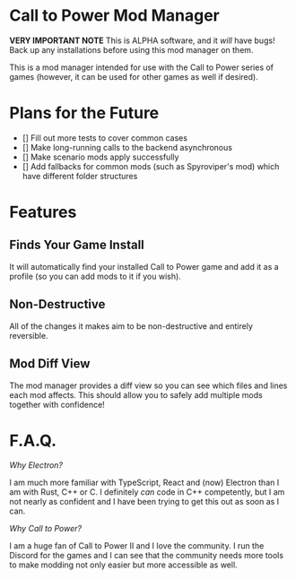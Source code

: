 # Call to Power Mod Manager

**VERY IMPORTANT NOTE**
This is ALPHA software, and it _will_ have bugs! Back up any installations before using this mod manager on them.

This is a mod manager intended for use with the Call to Power series of games (however, it can be used for other games as well if desired).

# Plans for the Future

- [] Fill out more tests to cover common cases
- [] Make long-running calls to the backend asynchronous
- [] Make scenario mods apply successfully
- [] Add fallbacks for common mods (such as Spyroviper's mod) which have different folder structures

# Features

## Finds Your Game Install

It will automatically find your installed Call to Power game and add it as a profile (so you can add mods to it if you wish).

## Non-Destructive

All of the changes it makes aim to be non-destructive and entirely reversible.

## Mod Diff View

The mod manager provides a diff view so you can see which files and lines each mod affects. This should allow you to safely add multiple mods together with confidence!

# F.A.Q.

_Why Electron?_

I am much more familiar with TypeScript, React and (now) Electron than I am with Rust, C++ or C. I definitely _can_ code in C++ competently, but I am not nearly as confident and I have been trying to get this out as soon as I can.

_Why Call to Power?_

I am a huge fan of Call to Power II and I love the community. I run the Discord for the games and I can see that the community needs more tools to make modding not only easier but more accessible as well.

